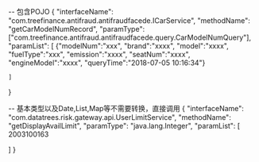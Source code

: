 -- 包含POJO
{
	"interfaceName": "com.treefinance.antifraud.antifraudfacede.ICarService",
	"methodName": "getCarModelNumRecord",
	"paramType": ["com.treefinance.antifraud.antifraudfacede.query.CarModelNumQuery"],
	"paramList": [
		{"modelNum":"xxx",
		"brand":"xxxx",
		"model":"xxxx",
		"fuelType":"xxx",
		"emission":"xxxx",
		"seatNum":"xxxx",
		"engineModel":"xxxx",
		"queryTime":"2018-07-05 10:16:34"}

	]
}

-- 基本类型以及Date,List,Map等不需要转换，直接调用
{
 "interfaceName": "com.datatrees.risk.gateway.api.UserLimitService",
 "methodName": "getDisplayAvailLimit",
 "paramType": "java.lang.Integer",
 "paramList": [
  2003100163

 ]
}